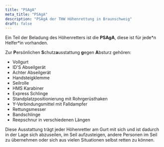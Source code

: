 ```yaml
---
title: "PSAgA"
meta_title: "PSAgA"
description: "PSAgA der THW Höhenrettung in Braunschweig"
draft: false
---
```

Ein Teil der Beladung des Höhenretters ist die **PSAgA**, diese ist für jede\*n Helfer\*in vorhanden.

Zur **P**ersönlichen **S**chutz**a**usstattung **g**egen **A**bsturz gehören:
- Vollgurt
- ID'S Abseilgerät
- Achter Abseilgerät
- Handsteigklemme
- Seilrolle
- HMS Karabiner
- Express Schlinge
- Standplatzpositionierung mit Rohrgerüsthaken
- Y-Verbindungsmittel mit Falldampfer
- Rettungsmesser
- Bandschlinge
- Reepschnur in verschiedenen Längen

Diese Ausstattung trägt jeder Höhenretter am Gurt mit sich und ist dadurch in der Lage sich abzuseilen, im Seil aufzusteigen, andere Personen im Seil zu übernehmen oder sich aus vielen Situationen selbst retten zu können.
